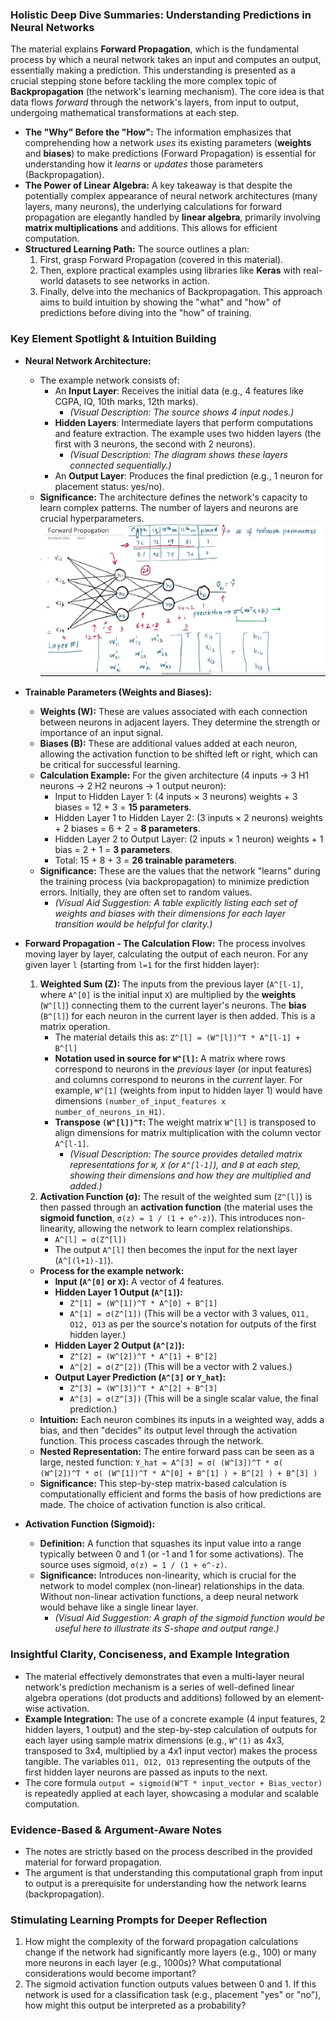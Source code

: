  

### Holistic Deep Dive Summaries: Understanding Predictions in Neural Networks

The material explains **Forward Propagation**, which is the fundamental process by which a neural network takes an input and computes an output, essentially making a prediction. This understanding is presented as a crucial stepping stone before tackling the more complex topic of **Backpropagation** (the network's learning mechanism). The core idea is that data flows *forward* through the network's layers, from input to output, undergoing mathematical transformations at each step.

* **The "Why" Before the "How":** The information emphasizes that comprehending how a network *uses* its existing parameters (**weights** and **biases**) to make predictions (Forward Propagation) is essential for understanding how it *learns* or *updates* those parameters (Backpropagation).
* **The Power of Linear Algebra:** A key takeaway is that despite the potentially complex appearance of neural network architectures (many layers, many neurons), the underlying calculations for forward propagation are elegantly handled by **linear algebra**, primarily involving **matrix multiplications** and additions. This allows for efficient computation.
* **Structured Learning Path:** The source outlines a plan:
    1.  First, grasp Forward Propagation (covered in this material).
    2.  Then, explore practical examples using libraries like **Keras** with real-world datasets to see networks in action.
    3.  Finally, delve into the mechanics of Backpropagation.
    This approach aims to build intuition by showing the "what" and "how" of predictions before diving into the "how" of training.

### Key Element Spotlight & Intuition Building

* **Neural Network Architecture:**
    * The example network consists of:
        * An **Input Layer**: Receives the initial data (e.g., 4 features like CGPA, IQ, 10th marks, 12th marks).
            * *(Visual Description: The source shows 4 input nodes.)*
        * **Hidden Layers**: Intermediate layers that perform computations and feature extraction. The example uses two hidden layers (the first with 3 neurons, the second with 2 neurons).
            * *(Visual Description: The diagram shows these layers connected sequentially.)*
        * An **Output Layer**: Produces the final prediction (e.g., 1 neuron for placement status: yes/no).
    * **Significance:** The architecture defines the network's capacity to learn complex patterns. The number of layers and neurons are crucial hyperparameters.![alt text](image.png)

* **Trainable Parameters (Weights and Biases):**
    * **Weights (W):** These are values associated with each connection between neurons in adjacent layers. They determine the strength or importance of an input signal.
    * **Biases (B):** These are additional values added at each neuron, allowing the activation function to be shifted left or right, which can be critical for successful learning.
    * **Calculation Example:** For the given architecture (4 inputs -> 3 H1 neurons -> 2 H2 neurons -> 1 output neuron):
        * Input to Hidden Layer 1: (4 inputs × 3 neurons) weights + 3 biases = 12 + 3 = **15 parameters**.
        * Hidden Layer 1 to Hidden Layer 2: (3 inputs × 2 neurons) weights + 2 biases = 6 + 2 = **8 parameters**.
        * Hidden Layer 2 to Output Layer: (2 inputs × 1 neuron) weights + 1 bias = 2 + 1 = **3 parameters**.
        * Total: 15 + 8 + 3 = **26 trainable parameters**.
    * **Significance:** These are the values that the network "learns" during the training process (via backpropagation) to minimize prediction errors. Initially, they are often set to random values.
        * *(Visual Aid Suggestion: A table explicitly listing each set of weights and biases with their dimensions for each layer transition would be helpful for clarity.)*

* **Forward Propagation - The Calculation Flow:**
    The process involves moving layer by layer, calculating the output of each neuron. For any given layer `l` (starting from `l=1` for the first hidden layer):
    1.  **Weighted Sum (Z):** The inputs from the previous layer (`A^[l-1]`, where `A^[0]` is the initial input `X`) are multiplied by the **weights** (`W^[l]`) connecting them to the current layer's neurons. The **bias** (`B^[l]`) for each neuron in the current layer is then added. This is a matrix operation.
        * The material details this as: `Z^[l] = (W^[l])^T * A^[l-1] + B^[l]`
        * **Notation used in source for `W^[l]`:** A matrix where rows correspond to neurons in the *previous* layer (or input features) and columns correspond to neurons in the *current* layer. For example, `W^[1]` (weights from input to hidden layer 1) would have dimensions `(number_of_input_features x number_of_neurons_in_H1)`.
        * **Transpose `(W^[l])^T`:** The weight matrix `W^[l]` is transposed to align dimensions for matrix multiplication with the column vector `A^[l-1]`.
            * *(Visual Description: The source provides detailed matrix representations for `W`, `X` (or `A^[l-1]`), and `B` at each step, showing their dimensions and how they are multiplied and added.)*
    2.  **Activation Function (σ):** The result of the weighted sum (`Z^[l]`) is then passed through an **activation function** (the material uses the **sigmoid function**, `σ(z) = 1 / (1 + e^-z)`). This introduces non-linearity, allowing the network to learn complex relationships.
        * `A^[l] = σ(Z^[l])`
        * The output `A^[l]` then becomes the input for the next layer (`A^[(l+1)-1]`).
    * **Process for the example network:**
        * **Input (`A^[0]` or `X`):** A vector of 4 features.
        * **Hidden Layer 1 Output (`A^[1]`):**
            * `Z^[1] = (W^[1])^T * A^[0] + B^[1]`
            * `A^[1] = σ(Z^[1])` (This will be a vector with 3 values, `O11, O12, O13` as per the source's notation for outputs of the first hidden layer.)
        * **Hidden Layer 2 Output (`A^[2]`):**
            * `Z^[2] = (W^[2])^T * A^[1] + B^[2]`
            * `A^[2] = σ(Z^[2])` (This will be a vector with 2 values.)
        * **Output Layer Prediction (`A^[3]` or `Y_hat`):**
            * `Z^[3] = (W^[3])^T * A^[2] + B^[3]`
            * `A^[3] = σ(Z^[3])` (This will be a single scalar value, the final prediction.)
    * **Intuition:** Each neuron combines its inputs in a weighted way, adds a bias, and then "decides" its output level through the activation function. This process cascades through the network.
    * **Nested Representation:** The entire forward pass can be seen as a large, nested function:
        `Y_hat = A^[3] = σ( (W^[3])^T * σ( (W^[2])^T * σ( (W^[1])^T * A^[0] + B^[1] ) + B^[2] ) + B^[3] )`
    * **Significance:** This step-by-step matrix-based calculation is computationally efficient and forms the basis of how predictions are made. The choice of activation function is also critical.

* **Activation Function (Sigmoid):**
    * **Definition:** A function that squashes its input value into a range typically between 0 and 1 (or -1 and 1 for some activations). The source uses sigmoid, `σ(z) = 1 / (1 + e^-z)`.
    * **Significance:** Introduces non-linearity, which is crucial for the network to model complex (non-linear) relationships in the data. Without non-linear activation functions, a deep neural network would behave like a single linear layer.
        * *(Visual Aid Suggestion: A graph of the sigmoid function would be useful here to illustrate its S-shape and output range.)*

### Insightful Clarity, Conciseness, and Example Integration

* The material effectively demonstrates that even a multi-layer neural network's prediction mechanism is a series of well-defined linear algebra operations (dot products and additions) followed by an element-wise activation.
* **Example Integration:** The use of a concrete example (4 input features, 2 hidden layers, 1 output) and the step-by-step calculation of outputs for each layer using sample matrix dimensions (e.g., `W^(1)` as 4x3, transposed to 3x4, multiplied by a 4x1 input vector) makes the process tangible. The variables `O11, O12, O13` representing the outputs of the first hidden layer neurons are passed as inputs to the next.
* The core formula `output = sigmoid(W^T * input_vector + Bias_vector)` is repeatedly applied at each layer, showcasing a modular and scalable computation.

### Evidence-Based & Argument-Aware Notes

* The notes are strictly based on the process described in the provided material for forward propagation.
* The argument is that understanding this computational graph from input to output is a prerequisite for understanding how the network learns (backpropagation).

### Stimulating Learning Prompts for Deeper Reflection

1.  How might the complexity of the forward propagation calculations change if the network had significantly more layers (e.g., 100) or many more neurons in each layer (e.g., 1000s)? What computational considerations would become important?
2.  The sigmoid activation function outputs values between 0 and 1. If this network is used for a classification task (e.g., placement "yes" or "no"), how might this output be interpreted as a probability?
 